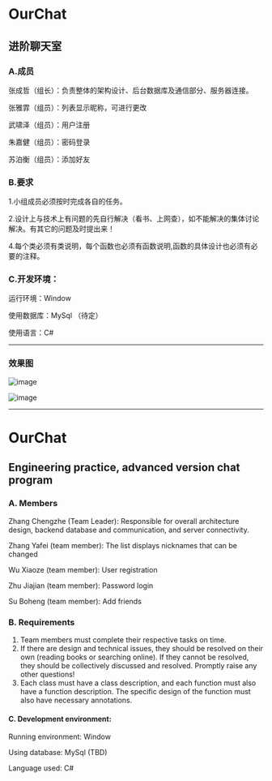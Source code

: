 
# OurChat
## 进阶聊天室

### A.成员
   张成哲（组长）：负责整体的架构设计、后台数据库及通信部分、服务器连接。

   张雅霏（组员）：列表显示昵称，可进行更改

   武啸泽（组员）：用户注册

   朱嘉健（组员）：密码登录

   苏泊衡（组员）：添加好友

### B.要求

   1.小组成员必须按时完成各自的任务。

   2.设计上与技术上有问题的先自行解决（看书、上网查），如不能解决的集体讨论解决。有其它的问题及时提出来！

   4.每个类必须有类说明，每个函数也必须有函数说明,函数的具体设计也必须有必要的注释。

### C.开发环境：

   运行环境：Window

   使用数据库：MySql （待定）

   使用语言：C#

--------
### 效果图
![image](https://github.com/haimianxing/OurChat/assets/64762650/a40af625-9491-48cb-8a52-63e1c3637a84)

![image](https://github.com/haimianxing/OurChat/assets/64762650/7ed5f4d2-3048-4bea-b139-322493d13420)


---------------------------------------------

# OurChat
## Engineering practice, advanced version chat program


### A. Members

Zhang Chengzhe (Team Leader): Responsible for overall architecture design, backend database and communication, and server connectivity.



Zhang Yafei (team member): The list displays nicknames that can be changed



Wu Xiaoze (team member): User registration



Zhu Jiajian (team member): Password login



Su Boheng (team member): Add friends


### B. Requirements

1. Team members must complete their respective tasks on time.
2. If there are design and technical issues, they should be resolved on their own (reading books or searching online). If they cannot be resolved, they should be collectively discussed and resolved. Promptly raise any other questions!
4. Each class must have a class description, and each function must also have a function description. The specific design of the function must also have necessary annotations.

#### C. Development environment:



Running environment: Window



Using database: MySql (TBD)



Language used: C#
